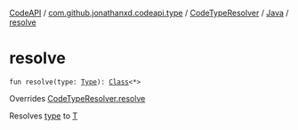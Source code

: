[CodeAPI](../../../index.md) / [com.github.jonathanxd.codeapi.type](../../index.md) / [CodeTypeResolver](../index.md) / [Java](index.md) / [resolve](.)

# resolve

`fun resolve(type: `[`Type`](http://docs.oracle.com/javase/6/docs/api/java/lang/reflect/Type.html)`): `[`Class`](http://docs.oracle.com/javase/6/docs/api/java/lang/Class.html)`<*>`

Overrides [CodeTypeResolver.resolve](../resolve.md)

Resolves [type](resolve.md#com.github.jonathanxd.codeapi.type.CodeTypeResolver.Java$resolve(java.lang.reflect.Type)/type) to [T](#)

